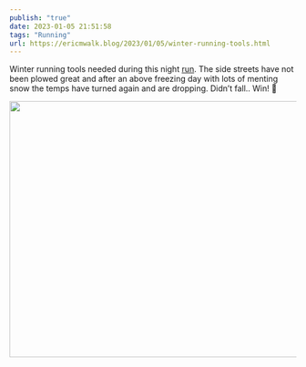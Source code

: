 ```yaml
---
publish: "true"
date: 2023-01-05 21:51:58
tags: "Running"
url: https://ericmwalk.blog/2023/01/05/winter-running-tools.html
---
```


Winter running tools needed during this night [run](http://www.strava.com/activities/8345278356). The side streets have not been plowed great and after an above freezing day with lots of menting snow the temps have turned again and are dropping. Didn’t fall.. Win! 🧊


<img src="uploads/2023/7215e3c8d7.jpg" width="600" height="450" alt="">